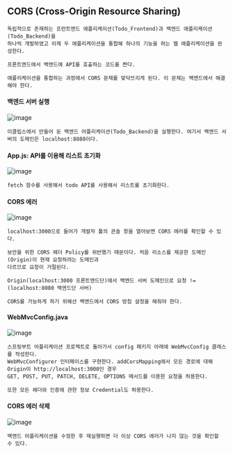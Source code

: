 ## CORS (Cross-Origin Resource Sharing)

```
독립적으로 존재하는 프런트엔드 애플리케이션(Todo_Frontend)과 백엔드 애플리케이션(Todo_Backend)을
하나씩 개발하였고 이제 두 애플리케이션을 통합해 하나의 기능을 하는 웹 애플리케이션을 완성한다.

프론트엔드에서 백엔드에 API를 호출하는 코드를 짠다.

애플리케이션을 통합하는 과정에서 CORS 문제를 맞닥뜨리게 된다. 이 문제는 백엔드에서 해결해야 한다.
```

#### 백엔드 서버 실행
![image](https://github.com/chihyeonwon/Frontend_Backend/assets/58906858/e7c32536-f73d-49e9-98fe-142b4de6861e)
```
이클립스에서 만들어 둔 백엔드 어플리케이션(Todo_Backend)을 실행한다. 여기서 백엔드 서버의 도메인은 localhost:8080이다.
```
#### App.js: API를 이용해 리스트 초기화
![image](https://github.com/chihyeonwon/Frontend_Backend/assets/58906858/f347447b-a1a9-4060-8706-4381521b9cc6)
```
fetch 함수를 사용해서 todo API를 사용해서 리스트를 초기화한다. 
```
#### CORS 에러 
![image](https://github.com/chihyeonwon/Frontend_Backend/assets/58906858/72ac81e2-b048-413f-a6ed-ca581b281290)
```
localhost:3000으로 들어가 개발자 툴의 콘솔 창을 열어보면 CORS 에러를 확인할 수 있다.

보안을 위한 CORS 헤더 Policy를 위반했기 때문이다. 처음 리소스를 제공한 도메인(Origin)이 현재 요청하려는 도메인과
다르므로 요청이 거절된다.

Origin(localhost:3000 프론트엔드단)에서 백엔드 서버 도메인으로 요청 != (localhost:8080 백엔드단 서버)

CORS를 가능하게 하기 위해선 백엔드에서 CORS 방침 설정을 해줘야 한다.
```
#### WebMvcConfig.java
![image](https://github.com/chihyeonwon/Frontend_Backend/assets/58906858/1998abff-97a1-490a-a7e3-fb1177c1b237)
```
스프링부트 어플리케이션 프로젝트로 돌아가서 config 패키지 아래에 WebMvcConfig 클래스를 작성한다.
WebMvcConfigurer 인터페이스를 구현한다. addCorsMapping에서 모든 경로에 대해 Origin이 http://localhost:3000인 경우
GET, POST, PUT, PATCH, DELETE, OPTIONS 메서드를 이용한 요청을 허용한다.

또한 모든 헤더와 인증에 관한 정보 Credential도 허용한다.
```
#### CORS 에러 삭제
![image](https://github.com/chihyeonwon/Frontend_Backend/assets/58906858/5d1c6226-7a18-48b5-814e-11139e25df0e)
```
백엔드 어플리케이션을 수정한 후 재실행하면 더 이상 CORS 에러가 나지 않는 것을 확인할 수 있다.
```



